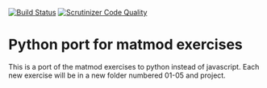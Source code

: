 [![Build Status](https://scrutinizer-ci.com/g/SpaceLenore/matmod-python-exercises/badges/build.png?b=master)](https://scrutinizer-ci.com/g/SpaceLenore/matmod-python-exercises/build-status/master)
[![Scrutinizer Code Quality](https://scrutinizer-ci.com/g/SpaceLenore/matmod-python-exercises/badges/quality-score.png?b=master)](https://scrutinizer-ci.com/g/SpaceLenore/matmod-python-exercises/?branch=master)

# Python port for matmod exercises

This is a port of the matmod exercises to python instead of javascript.
Each new exercise will be in a new folder numbered 01-05 and project.
